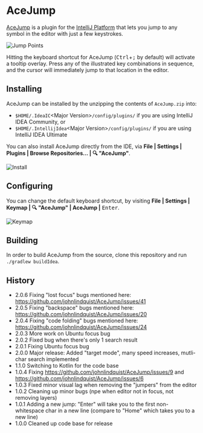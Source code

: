 # AceJump

[AceJump](https://plugins.jetbrains.com/plugin/7086) is a plugin for the [IntelliJ Platform](https://github.com/JetBrains/intellij-community/) that lets you jump to any symbol in the editor with just a few keystrokes.

![Jump Points](https://cloud.githubusercontent.com/assets/175716/11760345/6029c136-a065-11e5-83fd-5ba09b6a97f8.png)

Hitting the keyboard shortcut for AceJump (<kbd>Ctrl</kbd>+<kbd>;</kbd> by default) will activate a tooltip overlay. Press any of the illustrated key combinations in sequence, and the cursor will immediately jump to that location in the editor.

## Installing

AceJump can be installed by the unzipping the contents of `AceJump.zip` into:

- `$HOME/.IdeaIC`&lt;Major Version&gt;`/config/plugins/` if you are using IntelliJ IDEA Community, or
- `$HOME/.IntellijIdea`&lt;Major Version&gt;`/config/plugins/` if you are using IntelliJ IDEA Ultimate

You can also install AceJump directly from the IDE, via **File \| Settings \| Plugins \| Browse Repositories... \| 🔍 "AceJump"**.

![Install](https://cloud.githubusercontent.com/assets/175716/11760310/cb4657e6-a064-11e5-8e07-837c2c0c40eb.png)

## Configuring

You can change the default keyboard shortcut, by visiting **File \| Settings \| Keymap \| 🔍 "AceJump" \| AceJump \|** <kbd>Enter</kbd>.

![Keymap](https://cloud.githubusercontent.com/assets/175716/11760350/911aed4c-a065-11e5-8f17-49bc97ad1dad.png)

## Building

In order to build AceJump from the source, clone this repository and run `./gradlew buildIdea`.


## History

- 2.0.6 Fixing "lost focus" bugs mentioned here: https://github.com/johnlindquist/AceJump/issues/41
- 2.0.5 Fixing "backspace" bugs mentioned here: https://github.com/johnlindquist/AceJump/issues/20
- 2.0.4 Fixing "code folding" bugs mentioned here: https://github.com/johnlindquist/AceJump/issues/24
- 2.0.3 More work on Ubuntu focus bug
- 2.0.2 Fixed bug when there's only 1 search result
- 2.0.1 Fixing Ubuntu focus bug
- 2.0.0 Major release: Added "target mode", many speed increases, mutli-char search implemented
- 1.1.0 Switching to Kotlin for the code base
- 1.0.4 Fixing https://github.com/johnlindquist/AceJump/issues/9 and https://github.com/johnlindquist/AceJump/issues/6
- 1.0.3 Fixed minor visual lag when removing the "jumpers" from the editor
- 1.0.2 Cleaning up minor bugs (npe when editor not in focus, not removing layers)
- 1.0.1 Adding a new jump: "Enter" will take you to the first non-whitespace char in a new line (compare to "Home" which takes you to a new line)
- 1.0.0 Cleaned up code base for release

